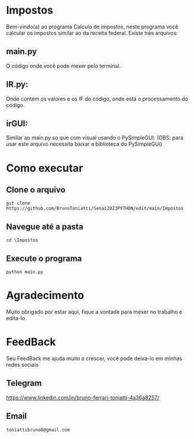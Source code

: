 # Impostos
Bem-vindo(a) ao programa Calculo de impostos, neste programa você calcular os impostos similar ao da receita federal.
Existe três arquivos:

## main.py
O código onde você pode mexer pelo terminal.

## IR.py:
Onde contém os valores e os IF do código, onde está o processamento do código.

## irGUI:
Similar ao main.py so que com visual usando o PySimpleGUI. (OBS: para usar este arquivo necessita baixar a biblioteca do PySimpleGUi)

# Como executar
## Clone o arquivo
```
git clone https://github.com/BrunoToniatti/Senai2023PYTHON/edit/main/Impostos
```
## Navegue até a pasta
```
cd \Impostos
```
## Execute o programa
```
python main.py
```

# Agradecimento
Muito obrigado por estar aqui, fique a vontade para mexer no trabalho e edita-lo

# FeedBack
Seu FeedBack me ajuda muito a crescer, você pode deixa-lo em minhas redes sociais

## Telegram
https://www.linkedin.com/in/bruno-ferrari-toniatti-4a36a8257/

## Email
```
toniattibruno0@gmail.com
```
